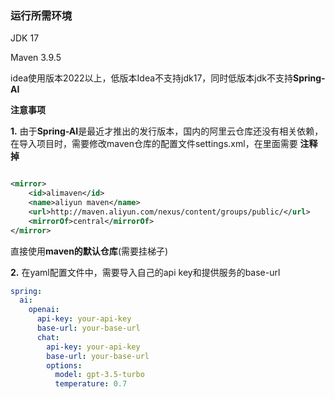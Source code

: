 ### 运行所需环境

JDK 17

Maven 3.9.5

idea使用版本2022以上，低版本Idea不支持jdk17，同时低版本jdk不支持**Spring-AI**

**注意事项**

**1.**  由于**Spring-AI**是最近才推出的发行版本，国内的阿里云仓库还没有相关依赖，在导入项目时，需要修改maven仓库的配置文件settings.xml，在里面需要
**注释掉**

```xml

<mirror>
    <id>alimaven</id>
    <name>aliyun maven</name>
    <url>http://maven.aliyun.com/nexus/content/groups/public/</url>
    <mirrorOf>central</mirrorOf>
</mirror>
```

直接使用**maven的默认仓库**(需要挂梯子)

**2.**  在yaml配置文件中，需要导入自己的api key和提供服务的base-url

```yaml
spring:
  ai:
    openai:
      api-key: your-api-key
      base-url: your-base-url
      chat:
        api-key: your-api-key
        base-url: your-base-url
        options:
          model: gpt-3.5-turbo
          temperature: 0.7
```

